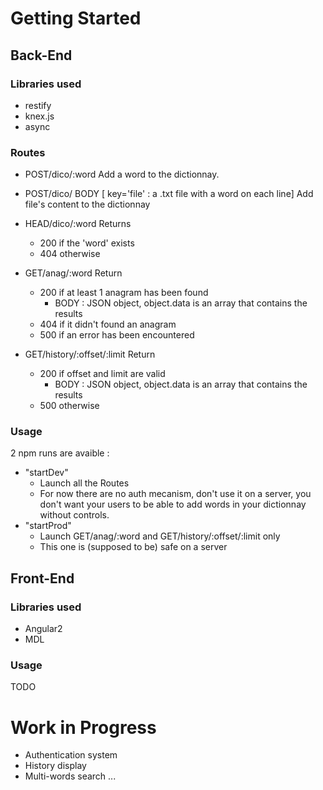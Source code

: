 # Getting Started
## Back-End
### Libraries used
- restify
- knex.js
- async

### Routes
- POST/dico/:word
Add a word to the dictionnay.

- POST/dico/
BODY [ key='file' : a .txt file with a word on each line]
Add file's content to the dictionnay

- HEAD/dico/:word
Returns
  - 200 if the 'word' exists
  - 404 otherwise

- GET/anag/:word
Return
  - 200 if at least 1 anagram has been found
    - BODY : JSON object, object.data is an array that contains the results
  - 404 if it didn't found an anagram
  - 500 if an error has been encountered

- GET/history/:offset/:limit
Return
  - 200 if offset and limit are valid
    - BODY : JSON object, object.data is an array that contains the results
  - 500 otherwise
  
### Usage
2 npm runs are avaible :
- "startDev"
  - Launch all the Routes
  - For now there are no auth mecanism, don't use it on a server, you don't want your users to be able to add words in your dictionnay without controls.
- "startProd"
  - Launch GET/anag/:word and GET/history/:offset/:limit only
  - This one is (supposed to be) safe on a server
  
## Front-End
### Libraries used
- Angular2
- MDL

### Usage
TODO

# Work in Progress
 - Authentication system
 - History display
 - Multi-words search
 ...
